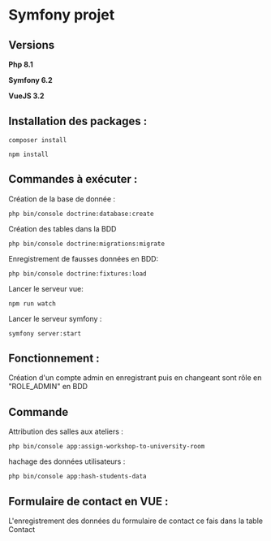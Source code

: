 # Symfony projet

## Versions

**Php 8.1**

**Symfony 6.2**

**VueJS 3.2**

## Installation des packages : 

```shell
composer install
```

```shell
npm install
```

## Commandes à exécuter : 

Création de la base de donnée : 

```
php bin/console doctrine:database:create
```

Création des tables dans la BDD

```
php bin/console doctrine:migrations:migrate
```

Enregistrement de fausses données en BDD: 

```
php bin/console doctrine:fixtures:load
```

Lancer le serveur vue: 

```
npm run watch
```

Lancer le serveur symfony : 

```
symfony server:start
```

## Fonctionnement : 

Création d'un compte admin en enregistrant puis en changeant sont rôle en "ROLE_ADMIN" en BDD

## Commande

Attribution des salles aux ateliers : 

```
php bin/console app:assign-workshop-to-university-room
```

hachage des données utilisateurs  :

```
php bin/console app:hash-students-data
```

##  Formulaire de contact en VUE : 

L'enregistrement des données du formulaire de contact ce fais dans la table Contact

